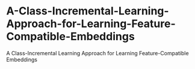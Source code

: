 # A-Class-Incremental-Learning-Approach-for-Learning-Feature-Compatible-Embeddings
A Class-Incremental Learning Approach for Learning Feature-Compatible Embeddings
